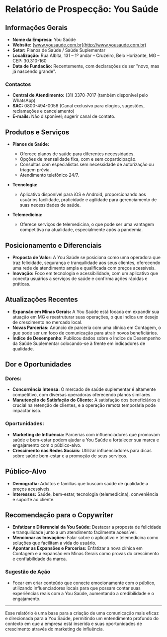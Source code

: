 # Relatório de Prospecção: You Saúde

## Informações Gerais
- **Nome da Empresa:** You Saúde
- **Website:** [www.yousaude.com.br](http://www.yousaude.com.br)
- **Setor:** Planos de Saúde / Saúde Suplementar
- **Localização:** Rua Albita, 131 – 1º andar – Cruzeiro, Belo Horizonte, MG – CEP: 30.310-160
- **Data de Fundacão:** Recentemente, com declarações de ser "novo, mas já nascendo grande".

### Contactos
- **Central de Atendimento:** (31) 3370-7017 (também disponível pelo WhatsApp)
- **SAC:** 0800-494-0056 (Canal exclusivo para elogios, sugestões, reclamações e cancelamento)
- **E-mails:** Não disponível; sugerir canal de contato.

## Produtos e Serviços
- **Planos de Saúde:**
  - Oferece planos de saúde para diferentes necessidades.
  - Opções de mensalidade fixa, com e sem coparticipação.
  - Consultas com especialistas sem necessidade de autorização ou triagem prévia.
  - Atendimento telefônico 24/7.
  
- **Tecnologia:**
  - Aplicativo disponível para iOS e Android, proporcionando aos usuários facilidade, praticidade e agilidade para gerenciamento de suas necessidades de saúde.

- **Telemedicina:**
  - Oferece serviços de telemedicina, o que pode ser uma vantagem competitiva na atualidade, especialmente após a pandemia.

## Posicionamento e Diferenciais
- **Proposta de Valor:** A You Saúde se posiciona como uma operadora que traz felicidade, segurança e tranquilidade aos seus clientes, oferecendo uma rede de atendimento ampla e qualificada com preços acessíveis.
- **Inovação:** Foco em tecnologia e acessibilidade, com um aplicativo que conecta usuários a serviços de saúde e confirma ações rápidas e práticas.

## Atualizações Recentes
- **Expansão em Minas Gerais:** A You Saúde está focada em expandir sua atuação em MG e reestruturar suas operações, o que indica um desejo de crescimento no mercado local.
- **Novas Parcerias:** Anúncio de parceria com uma clínica em Contagem, o que pode ser um foco de comunicação para atrair novos beneficiários.
- **Índice de Desempenho**: Publicou dados sobre o Índice de Desempenho da Saúde Suplementar colocando-se à frente em indicadores de qualidade.

## Dor e Oportunidades
### Dores:
- **Concorrência Intensa:** O mercado de saúde suplementar é altamente competitivo, com diversas operadoras oferecendo planos similares.
- **Manutenção de Satisfação do Cliente:** A satisfação dos beneficiários é crucial na retenção de clientes, e a operação remota temporária pode impactar isso.

### Oportunidades:
- **Marketing de Influência:** Parcerias com influenciadores que promovam saúde e bem-estar podem ajudar a You Saúde a fortalecer sua marca e engajamento com o público-alvo.
- **Crescimento nas Redes Sociais:** Utilizar influenciadores para dicas sobre saúde bem-estar e a promoção de seus serviços.

## Público-Alvo
- **Demografia:** Adultos e famílias que buscam saúde de qualidade a preços acessíveis.
- **Interesses:** Saúde, bem-estar, tecnologia (telemedicina), conveniência e suporte ao cliente.

## Recomendação para o Copywriter
- **Enfatizar o Diferencial da You Saúde:** Destacar a proposta de felicidade e tranquilidade junto a um atendimento facilmente acessível.
- **Mencionar as Inovações:** Falar sobre o aplicativo e telemedicina como soluções que facilitam a vida do usuário.
- **Apontar as Expansões e Parcerias:** Enfatizar a nova clínica em Contagem e a expansão em Minas Gerais como provas do crescimento e confiabilidade da marca.

### Sugestão de Ação
- Focar em criar conteúdo que conecte emocionamente com o público, utilizando influenciadores locais para que possam contar suas experiências reais com a You Saúde, aumentando a credibilidade e o engajamento.

---

Esse relatório é uma base para a criação de uma comunicação mais eficaz e direcionada para a You Saúde, permitindo um entendimento profundo do contexto em que a empresa está inserida e suas oportunidades de crescimento através do marketing de influência.